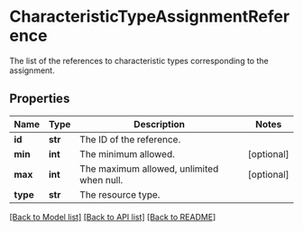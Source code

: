 # CharacteristicTypeAssignmentReference

The list of the references to characteristic types corresponding to the assignment.
## Properties
Name | Type | Description | Notes
------------ | ------------- | ------------- | -------------
**id** | **str** | The ID of the reference. | 
**min** | **int** | The minimum allowed. | [optional] 
**max** | **int** | The maximum allowed, unlimited when null. | [optional] 
**type** | **str** | The resource type. | 

[[Back to Model list]](../README.md#documentation-for-models) [[Back to API list]](../README.md#documentation-for-api-endpoints) [[Back to README]](../README.md)


